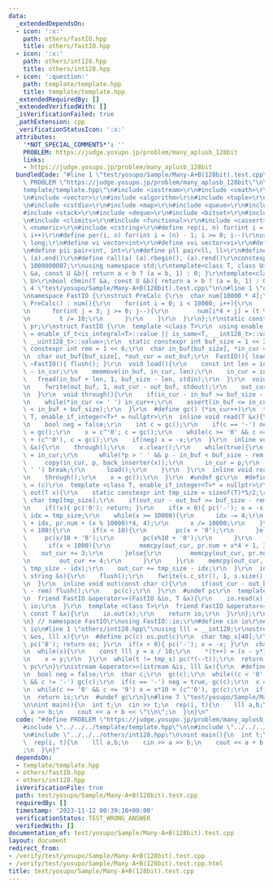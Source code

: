 ```yaml
---
data:
  _extendedDependsOn:
  - icon: ':x:'
    path: others/fastIO.hpp
    title: others/fastIO.hpp
  - icon: ':x:'
    path: others/int128.hpp
    title: others/int128.hpp
  - icon: ':question:'
    path: template/template.hpp
    title: template/template.hpp
  _extendedRequiredBy: []
  _extendedVerifiedWith: []
  _isVerificationFailed: true
  _pathExtension: cpp
  _verificationStatusIcon: ':x:'
  attributes:
    '*NOT_SPECIAL_COMMENTS*': ''
    PROBLEM: https://judge.yosupo.jp/problem/many_aplusb_128bit
    links:
    - https://judge.yosupo.jp/problem/many_aplusb_128bit
  bundledCode: "#line 1 \"test/yosupo/Sample/Many-A+B(128bit).test.cpp\"\n#define\
    \ PROBLEM \"https://judge.yosupo.jp/problem/many_aplusb_128bit\"\n\n#line 1 \"\
    template/template.hpp\"\n#include <iostream>\r\n#include <cmath>\r\n#include <string>\r\
    \n#include <vector>\r\n#include <algorithm>\r\n#include <tuple>\r\n#include <cstdint>\r\
    \n#include <cstdio>\r\n#include <map>\r\n#include <queue>\r\n#include <set>\r\n\
    #include <stack>\r\n#include <deque>\r\n#include <bitset>\r\n#include <cctype>\r\
    \n#include <climits>\r\n#include <functional>\r\n#include <cassert>\r\n#include\
    \ <numeric>\r\n#include <cstring>\r\n#define rep(i, n) for(int i = 0; i < (n);\
    \ i++)\r\n#define per(i, n) for(int i = (n) - 1; i >= 0; i--)\r\nusing ll = long\
    \ long;\r\n#define vi vector<int>\r\n#define vvi vector<vi>\r\n#define vl vector<ll>\r\
    \n#define pii pair<int, int>\r\n#define pll pair<ll, ll>\r\n#define all(a) (a).begin(),\
    \ (a).end()\r\n#define rall(a) (a).rbegin(), (a).rend()\r\nconstexpr int mod =\
    \ 1000000007;\r\nusing namespace std;\r\ntemplate<class T, class U>\r\nbool chmax(T\
    \ &a, const U &b){ return a < b ? (a = b, 1) : 0; }\r\ntemplate<class T, class\
    \ U>\r\nbool chmin(T &a, const U &b){ return a > b ? (a = b, 1) : 0; }\n#line\
    \ 4 \"test/yosupo/Sample/Many-A+B(128bit).test.cpp\"\n\n#line 1 \"others/fastIO.hpp\"\
    \nnamespace FastIO {\r\nstruct PreCalc {\r\n  char num[10000 * 4];\r\n  constexpr\
    \ PreCalc() : num(){\r\n    for(int i = 0; i < 10000; i++){\r\n      int t = i;\r\
    \n      for(int j = 3; j >= 0; j--){\r\n        num[i*4 + j] = (t % 10) + '0';\r\
    \n        t /= 10;\r\n      }\r\n    }\r\n  }\r\n};\r\nstatic constexpr PreCalc\
    \ pr;\r\nstruct FastIO {\r\n  template <class T>\r\n  using enable_if_integer\
    \ = enable_if_t<is_integral<T>::value || is_same<T, __int128_t>::value || is_same<T,\
    \ __uint128_t>::value>;\r\n  static constexpr int buf_size = 1 << 20;\r\n  static\
    \ constexpr int rem = 1 << 6;\r\n  char in_buf[buf_size], *in_cur = in_buf + buf_size;\r\
    \n  char out_buf[buf_size], *out_cur = out_buf;\r\n  FastIO(){ load(); }\r\n \
    \ ~FastIO(){ flush(); }\r\n  void load(){\r\n    const int len = in_buf + buf_size\
    \ - in_cur;\r\n    memmove(in_buf, in_cur, len);\r\n    in_cur = in_buf;\r\n \
    \   fread(in_buf + len, 1, buf_size - len, stdin);\r\n  }\r\n  void flush(){\r\
    \n    fwrite(out_buf, 1, out_cur - out_buf, stdout);\r\n    out_cur = out_buf;\r\
    \n  }\r\n  void through(){\r\n    if(in_cur - in_buf >= buf_size - rem) load();\r\
    \n    while(*in_cur <= ' ') in_cur++;\r\n    assert(in_buf <= in_cur && in_cur\
    \ < in_buf + buf_size);\r\n  }\r\n  #define gc() (*in_cur++)\r\n  template <class\
    \ T, enable_if_integer<T>* = nullptr>\r\n  inline void read(T &x){\r\n    through();\r\
    \n    bool neg = false;\r\n    int c = gc();\r\n    if(c == '-') neg = true, c\
    \ = gc();\r\n    x = c^'0'; c = gc();\r\n    while(c >= '0' && c <= '9') x = x*10\
    \ + (c^'0'), c = gc();\r\n    if(neg) x = -x;\r\n  }\r\n  inline void read(string\
    \ &x){\r\n    through();\r\n    x.clear();\r\n    while(true){\r\n      char *p\
    \ = in_cur;\r\n      while(*p > ' ' && p - in_buf < buf_size - rem) p++;\r\n \
    \     copy(in_cur, p, back_inserter(x));\r\n      in_cur = p;\r\n      if(*p <=\
    \ ' ') break;\r\n      load();\r\n    }\r\n  }\r\n  inline void read(char &x){\r\
    \n    through();\r\n    x = gc();\r\n  }\r\n  #undef gc\r\n  #define pc(c) *out_cur++\
    \ = (c)\r\n  template <class T, enable_if_integer<T>* = nullptr>\r\n  inline void\
    \ out(T x){\r\n    static constexpr int tmp_size = sizeof(T)*5/2;\r\n    static\
    \ char tmp[tmp_size];\r\n    if(out_cur - out_buf >= buf_size - rem) flush();\r\
    \n    if(!x){ pc('0'); return; }\r\n    if(x < 0){ pc('-'); x = -x; }\r\n    int\
    \ idx = tmp_size;\r\n    while(x >= 10000){\r\n      idx -= 4;\r\n      memcpy(tmp\
    \ + idx, pr.num + (x % 10000)*4, 4);\r\n      x /= 10000;\r\n    }\r\n    if(x\
    \ < 100){\r\n      if(x < 10){\r\n        pc(x + '0');\r\n      }else{\r\n   \
    \     pc(x/10 + '0');\r\n        pc(x%10 + '0');\r\n      }\r\n    }else{\r\n\
    \      if(x < 1000){\r\n        memcpy(out_cur, pr.num + x*4 + 1, 3);\r\n    \
    \    out_cur += 3;\r\n      }else{\r\n        memcpy(out_cur, pr.num + x*4, 4);\r\
    \n        out_cur += 4;\r\n      }\r\n    }\r\n    memcpy(out_cur, tmp + idx,\
    \ tmp_size - idx);\r\n    out_cur += tmp_size - idx;\r\n  }\r\n  inline void out(const\
    \ string &s){\r\n    flush();\r\n    fwrite(s.c_str(), 1, s.size(), stdout);\r\
    \n  }\r\n  inline void out(const char c){\r\n    if(out_cur - out_buf >= buf_size\
    \ - rem) flush();\r\n    pc(c);\r\n  }\r\n  #undef pc\r\n  template <class T>\r\
    \n  friend FastIO &operator>>(FastIO &io, T &x){\r\n    io.read(x);\r\n    return\
    \ io;\r\n  }\r\n  template <class T>\r\n  friend FastIO &operator<<(FastIO &io,\
    \ const T &x){\r\n    io.out(x);\r\n    return io;\r\n  }\r\n};\r\nFastIO io;\r\
    \n} // namespace FastIO\r\nusing FastIO::io;\r\n#define cin io\r\n#define cout\
    \ io\n#line 1 \"others/int128.hpp\"\nusing lll = __int128;\r\nostream &operator<<(ostream\
    \ &os, lll x){\r\n  #define pc(c) os.put(c)\r\n  char tmp_s[40];\r\n  if(!x){\
    \ pc('0'); return os; }\r\n  if(x < 0){ pc('-'); x = -x; }\r\n  char *t = tmp_s;\r\
    \n  while(x){\r\n    const lll y = x / 10;\r\n    *(t++) = (x - y*10) + '0';\r\
    \n    x = y;\r\n  }\r\n  while(t != tmp_s) pc(*(--t));\r\n  return os;\r\n  #undef\
    \ pc\r\n}\r\nistream &operator>>(istream &is, lll &x){\r\n  #define gc(c) is.get(c)\r\
    \n  bool neg = false;\r\n  char c;\r\n  gc(c);\r\n  while((c < '0' || c > '9')\
    \ && c != '-') gc(c);\r\n  if(c == '-') neg = true, gc(c);\r\n  x = c^'0'; gc(c);\r\
    \n  while(c >= '0' && c <= '9') x = x*10 + (c^'0'), gc(c);\r\n  if(neg) x = -x;\r\
    \n  return is;\r\n  #undef gc\r\n}\n#line 7 \"test/yosupo/Sample/Many-A+B(128bit).test.cpp\"\
    \n\nint main(){\n  int t;\n  cin >> t;\n  rep(i, t){\n    lll a,b;\n    cin >>\
    \ a >> b;\n    cout << a + b << \"\\n\";\n  }\n}\n"
  code: "#define PROBLEM \"https://judge.yosupo.jp/problem/many_aplusb_128bit\"\n\n\
    #include \"../../../template/template.hpp\"\n\n#include \"../../../others/fastIO.hpp\"\
    \n#include \"../../../others/int128.hpp\"\n\nint main(){\n  int t;\n  cin >> t;\n\
    \  rep(i, t){\n    lll a,b;\n    cin >> a >> b;\n    cout << a + b << \"\\n\"\
    ;\n  }\n}"
  dependsOn:
  - template/template.hpp
  - others/fastIO.hpp
  - others/int128.hpp
  isVerificationFile: true
  path: test/yosupo/Sample/Many-A+B(128bit).test.cpp
  requiredBy: []
  timestamp: '2023-11-12 00:39:10+09:00'
  verificationStatus: TEST_WRONG_ANSWER
  verifiedWith: []
documentation_of: test/yosupo/Sample/Many-A+B(128bit).test.cpp
layout: document
redirect_from:
- /verify/test/yosupo/Sample/Many-A+B(128bit).test.cpp
- /verify/test/yosupo/Sample/Many-A+B(128bit).test.cpp.html
title: test/yosupo/Sample/Many-A+B(128bit).test.cpp
---
```


